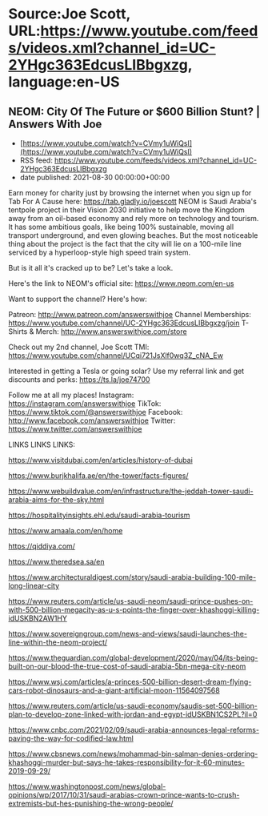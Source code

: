 # Source:Joe Scott, URL:https://www.youtube.com/feeds/videos.xml?channel_id=UC-2YHgc363EdcusLIBbgxzg, language:en-US

## NEOM: City Of The Future or $600 Billion Stunt? | Answers With Joe
 - [https://www.youtube.com/watch?v=CVmy1uWiQsI](https://www.youtube.com/watch?v=CVmy1uWiQsI)
 - RSS feed: https://www.youtube.com/feeds/videos.xml?channel_id=UC-2YHgc363EdcusLIBbgxzg
 - date published: 2021-08-30 00:00:00+00:00

Earn money for charity just by browsing the internet when you sign up for Tab For A Cause here: https://tab.gladly.io/joescott
NEOM is Saudi Arabia's tentpole project in their Vision 2030 initiative to help move the Kingdom away from an oil-based economy and rely more on technology and tourism. It has some ambitious goals, like being 100% sustainable, moving all transport underground, and even glowing beaches. But the most noticeable thing about the project is the fact that the city will lie on a 100-mile line serviced by a hyperloop-style high speed train system.

But is it all it's cracked up to be? Let's take a look.

Here's the link to NEOM's official site: https://www.neom.com/en-us

Want to support the channel? Here's how:

Patreon: http://www.patreon.com/answerswithjoe
Channel Memberships: https://www.youtube.com/channel/UC-2YHgc363EdcusLIBbgxzg/join
T-Shirts & Merch: http://www.answerswithjoe.com/store

Check out my 2nd channel, Joe Scott TMI:
https://www.youtube.com/channel/UCqi721JsXlf0wq3Z_cNA_Ew

Interested in getting a Tesla or going solar? Use my referral link and get discounts and perks:
https://ts.la/joe74700

Follow me at all my places!
Instagram: https://instagram.com/answerswithjoe
TikTok: https://www.tiktok.com/@answerswithjoe
Facebook: http://www.facebook.com/answerswithjoe
Twitter: https://www.twitter.com/answerswithjoe

LINKS LINKS LINKS:

https://www.visitdubai.com/en/articles/history-of-dubai

https://www.burjkhalifa.ae/en/the-tower/facts-figures/

https://www.webuildvalue.com/en/infrastructure/the-jeddah-tower-saudi-arabia-aims-for-the-sky.html

https://hospitalityinsights.ehl.edu/saudi-arabia-tourism

https://www.amaala.com/en/home

https://qiddiya.com/

https://www.theredsea.sa/en

https://www.architecturaldigest.com/story/saudi-arabia-building-100-mile-long-linear-city

https://www.reuters.com/article/us-saudi-neom/saudi-prince-pushes-on-with-500-billion-megacity-as-u-s-points-the-finger-over-khashoggi-killing-idUSKBN2AW1HY

https://www.sovereigngroup.com/news-and-views/saudi-launches-the-line-within-the-neom-project/

https://www.theguardian.com/global-development/2020/may/04/its-being-built-on-our-blood-the-true-cost-of-saudi-arabia-5bn-mega-city-neom

https://www.wsj.com/articles/a-princes-500-billion-desert-dream-flying-cars-robot-dinosaurs-and-a-giant-artificial-moon-11564097568

https://www.reuters.com/article/us-saudi-economy/saudis-set-500-billion-plan-to-develop-zone-linked-with-jordan-and-egypt-idUSKBN1CS2PL?il=0

https://www.cnbc.com/2021/02/09/saudi-arabia-announces-legal-reforms-paving-the-way-for-codified-law.html

https://www.cbsnews.com/news/mohammad-bin-salman-denies-ordering-khashoggi-murder-but-says-he-takes-responsibility-for-it-60-minutes-2019-09-29/

https://www.washingtonpost.com/news/global-opinions/wp/2017/10/31/saudi-arabias-crown-prince-wants-to-crush-extremists-but-hes-punishing-the-wrong-people/

